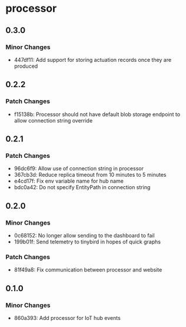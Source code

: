 # processor

## 0.3.0

### Minor Changes

- 447df11: Add support for storing actuation records once they are produced

## 0.2.2

### Patch Changes

- f15138b: Processor should not have default blob storage endpoint to allow connection string override

## 0.2.1

### Patch Changes

- 96dc6f9: Allow use of connection string in processor
- 367cb3d: Reduce replica timeout from 10 minutes to 5 minutes
- e4cd17f: Fix env variable name for hub name
- bdc0a42: Do not specify EntityPath in connection string

## 0.2.0

### Minor Changes

- 0c68152: No longer allow sending to the dashboard to fail
- 199b01f: Send telemetry to tinybird in hopes of quick graphs

### Patch Changes

- 81f49a8: Fix communication between processor and website

## 0.1.0

### Minor Changes

- 860a393: Add processor for IoT hub events

